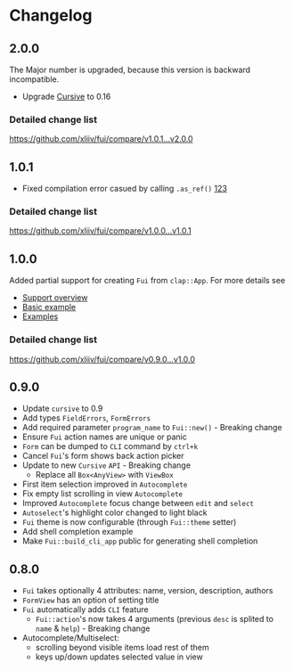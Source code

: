 # Changelog

## 2.0.0

The Major number is upgraded, because this version is backward incompatible.

* Upgrade [Cursive](https://crates.io/crates/cursive) to 0.16

### Detailed change list

https://github.com/xliiv/fui/compare/v1.0.1...v2.0.0

## 1.0.1

* Fixed compilation error casued by calling `.as_ref()` [123](https://github.com/xliiv/fui/pull/123)

### Detailed change list

https://github.com/xliiv/fui/compare/v1.0.0...v1.0.1

## 1.0.0

Added partial support for creating `Fui` from `clap::App`.
For more details see
* [Support overview](https://github.com/xliiv/fui#clap-support)
* [Basic example](https://github.com/xliiv/fui#using-with-clap-experimental)
* [Examples](https://github.com/xliiv/fui/tree/master/examples#clap)

### Detailed change list

https://github.com/xliiv/fui/compare/v0.9.0...v1.0.0

## 0.9.0

* Update `cursive` to 0.9
* Add types `FieldErrors`, `FormErrors`
* Add required parameter `program_name` to `Fui::new()` - Breaking change
* Ensure `Fui` action names are unique or panic
* `Form` can be dumped to `CLI` command by `ctrl+k`
* Cancel `Fui`'s form shows back action picker
* Update to new `Cursive` `API` - Breaking change
    * Replace all `Box<AnyView>` with `ViewBox`
* First item selection improved in `Autocomplete`
* Fix empty list scrolling in view `Autocomplete`
* Improved `Autocomplete` focus change between `edit` and `select`
* `Autoselect`'s highlight color changed to light black
* `Fui` theme is now configurable (through `Fui::theme` setter)
* Add shell completion example
* Make `Fui::build_cli_app` public for generating shell completion


## 0.8.0

* `Fui` takes optionally 4 attributes: name, version, description, authors
* `FormView` has an option of setting title
* `Fui` automatically adds `CLI` feature
    * `Fui::action`'s now takes 4 arguments (previous `desc` is splited to `name` & `help`) - Breaking change
* Autocomplete/Multiselect:
    * scrolling beyond visible items load rest of them
    * keys up/down updates selected value in view
